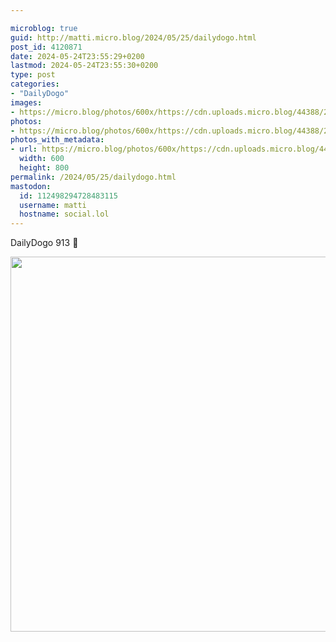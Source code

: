 ```yaml
---

microblog: true
guid: http://matti.micro.blog/2024/05/25/dailydogo.html
post_id: 4120871
date: 2024-05-24T23:55:29+0200
lastmod: 2024-05-24T23:55:30+0200
type: post
categories:
- "DailyDogo"
images:
- https://micro.blog/photos/600x/https://cdn.uploads.micro.blog/44388/2024/42534497f4fd4f3c97b7d5fe9ed3aa3c.jpg
photos:
- https://micro.blog/photos/600x/https://cdn.uploads.micro.blog/44388/2024/42534497f4fd4f3c97b7d5fe9ed3aa3c.jpg
photos_with_metadata:
- url: https://micro.blog/photos/600x/https://cdn.uploads.micro.blog/44388/2024/42534497f4fd4f3c97b7d5fe9ed3aa3c.jpg
  width: 600
  height: 800
permalink: /2024/05/25/dailydogo.html
mastodon:
  id: 112498294728483115
  username: matti
  hostname: social.lol
---
```

DailyDogo 913 🐶

<img src="/media/uploads/2024/42534497f4fd4f3c97b7d5fe9ed3aa3c.jpg" width="600" alt="" />
